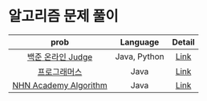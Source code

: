 # 알고리즘 문제 풀이

|                        prob                        |   Language   |      Detail      |
| :------------------------------------------------: | :----------: | :--------------: |
|   [백준 온라인 Judge](https://www.acmicpc.net/)    | Java, Python |  [Link](./백준)  |
|   [프로그래머스](https://school.programmers.co.kr/)    | Java |  [Link](./프로그래머스)  |
| [NHN Academy Algorithm](https://nhn.chosun.ac.kr/) |     Java     | [Link](./NHN_AC) |
